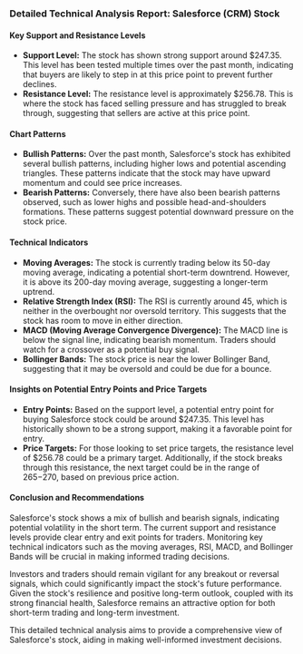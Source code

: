 ### Detailed Technical Analysis Report: Salesforce (CRM) Stock

#### Key Support and Resistance Levels
- **Support Level:** The stock has shown strong support around $247.35. This level has been tested multiple times over the past month, indicating that buyers are likely to step in at this price point to prevent further declines.
- **Resistance Level:** The resistance level is approximately $256.78. This is where the stock has faced selling pressure and has struggled to break through, suggesting that sellers are active at this price point.

#### Chart Patterns
- **Bullish Patterns:** Over the past month, Salesforce's stock has exhibited several bullish patterns, including higher lows and potential ascending triangles. These patterns indicate that the stock may have upward momentum and could see price increases.
- **Bearish Patterns:** Conversely, there have also been bearish patterns observed, such as lower highs and possible head-and-shoulders formations. These patterns suggest potential downward pressure on the stock price.

#### Technical Indicators
- **Moving Averages:** The stock is currently trading below its 50-day moving average, indicating a potential short-term downtrend. However, it is above its 200-day moving average, suggesting a longer-term uptrend.
- **Relative Strength Index (RSI):** The RSI is currently around 45, which is neither in the overbought nor oversold territory. This suggests that the stock has room to move in either direction.
- **MACD (Moving Average Convergence Divergence):** The MACD line is below the signal line, indicating bearish momentum. Traders should watch for a crossover as a potential buy signal.
- **Bollinger Bands:** The stock price is near the lower Bollinger Band, suggesting that it may be oversold and could be due for a bounce.

#### Insights on Potential Entry Points and Price Targets
- **Entry Points:** Based on the support level, a potential entry point for buying Salesforce stock could be around $247.35. This level has historically shown to be a strong support, making it a favorable point for entry.
- **Price Targets:** For those looking to set price targets, the resistance level of $256.78 could be a primary target. Additionally, if the stock breaks through this resistance, the next target could be in the range of $265-$270, based on previous price action.

#### Conclusion and Recommendations
Salesforce's stock shows a mix of bullish and bearish signals, indicating potential volatility in the short term. The current support and resistance levels provide clear entry and exit points for traders. Monitoring key technical indicators such as the moving averages, RSI, MACD, and Bollinger Bands will be crucial in making informed trading decisions.

Investors and traders should remain vigilant for any breakout or reversal signals, which could significantly impact the stock's future performance. Given the stock's resilience and positive long-term outlook, coupled with its strong financial health, Salesforce remains an attractive option for both short-term trading and long-term investment.

This detailed technical analysis aims to provide a comprehensive view of Salesforce's stock, aiding in making well-informed investment decisions.